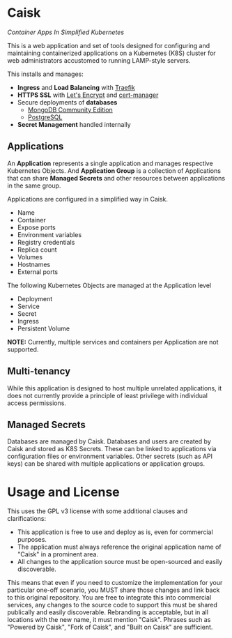 # Caisk
_Container Apps In Simplified Kubernetes_

This is a web application and set of tools designed for configuring and maintaining containerized applications on a Kubernetes (K8S) cluster for web administrators accustomed to running LAMP-style servers.

This installs and manages:
* **Ingress** and **Load Balancing** with [Traefik](https://traefik.io/traefik/)
* **HTTPS SSL** with [Let's Encrypt](https://letsencrypt.org/) and [cert-manager](https://cert-manager.io/)
* Secure deployments of **databases**
  * [MongoDB Community Edition](https://www.mongodb.com/)
  * [PostgreSQL](https://www.postgresql.org/)
* **Secret Management** handled internally

## Applications
An **Application** represents a single application and manages respective Kubernetes Objects. And **Application Group** is a collection of Applications that can share **Managed Secrets** and other resources between applications in the same group.

Applications are configured in a simplified way in Caisk.
* Name
* Container
* Expose ports
* Environment variables
* Registry credentials
* Replica count
* Volumes
* Hostnames
* External ports

The following Kubernetes Objects are managed at the Application level
* Deployment
* Service
* Secret
* Ingress
* Persistent Volume

**NOTE:** Currently, multiple services and containers per Application are not supported.

## Multi-tenancy
While this application is designed to host multiple unrelated applications, it does not currently provide a principle of least privilege with individual access permissions.

## Managed Secrets
Databases are managed by Caisk. Databases and users are created by Caisk and stored as K8S Secrets. These can be linked to applications via configuration files or environment variables.
Other secrets (such as API keys) can be shared with multiple applications or application groups.

# Usage and License
This uses the GPL v3 license with some additional clauses and clarifications:
* This application is free to use and deploy as is, even for commercial purposes.
* The application must always reference the original application name of "Caisk" in a prominent area.
* All changes to the application source must be open-sourced and easily discoverable.

This means that even if you need to customize the implementation for your particular one-off scenario, you MUST share those changes and link back to this original repository. You are free to integrate this into commercial services, any changes to the source code to support this must be shared publically and easily discoverable. Rebranding is acceptable, but in all locations with the new name, it must mention "Caisk". Phrases such as "Powered by Caisk", "Fork of Caisk", and "Built on Caisk" are sufficient.
